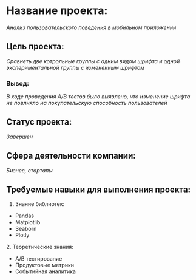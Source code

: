 # **Название проекта:**
  *Анализ пользовательского поведения в мобильном приложении*
## Цель проекта:  
  *Сравнеть две котрольные группы с одним видом шрифта и одной экспериментальной группы с измененным шрифтом*
### Вывод:
  *В ходе проведения A/B тестов было выявлено, что изменение шрифта не повлияло на покупательскую способность пользователей*
## **Статус проекта:**
  *Завершен*
## **Сфера деятельности компании:**
  *Бизнес, стартапы*
## **Требуемые навыки для выполнения проекта:**
  1. Знание библиотек:
  <ul>
    <li>Pandas</li>
    <li>Matplotlib</li>
    <li>Seaborn</li>
    <li>Plotly</li>
 </ul>
   2. Теоретические знания:
  <ul>
    <li>A/B тестирование</li>
    <li>Продуктовые метрики</li>
    <li>Событийная аналитика </li>
  </ul>
